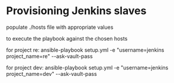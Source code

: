 Provisioning Jenkins slaves
===========================

populate ./hosts file with appropriate values 

to execute the playbook against the chosen hosts

for project re:
ansible-playbook setup.yml -e "username=jenkins project_name=re" --ask-vault-pass

for project dev:
ansible-playbook setup.yml -e "username=jenkins project_name=dev" --ask-vault-pass

